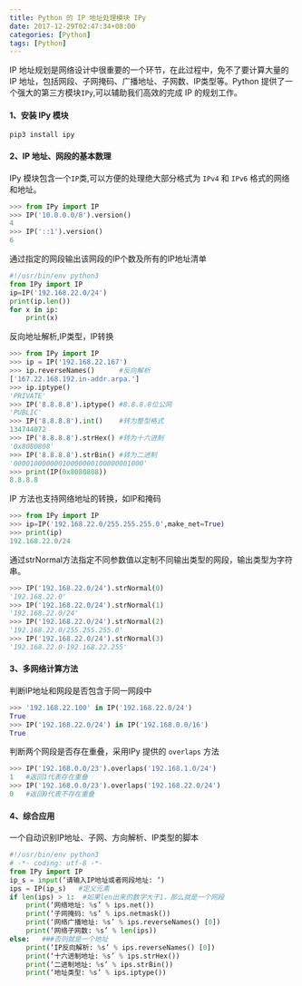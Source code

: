 ```yaml
---
title: Python 的 IP 地址处理模块 IPy
date: 2017-12-29T02:47:34+08:00
categories: [Python]
tags: [Python]
---
```

IP 地址规划是网络设计中很重要的一个环节，在此过程中，免不了要计算大量的IP 地址，包括网段、子网掩码、广播地址、子网数、IP类型等。Python 提供了一个强大的第三方模块`IPy`,可以辅助我们高效的完成 IP 的规划工作。
<!--more-->
#### 1、安装 IPy 模块
    pip3 install ipy

#### 2、IP 地址、网段的基本数理
IPy 模块包含一个`IP`类,可以方便的处理绝大部分格式为 `IPv4` 和 `IPv6` 格式的网络和地址。

```python
>>> from IPy import IP
>>> IP('10.0.0.0/8').version()
4
>>> IP('::1').version()
6
```

通过指定的网段输出该网段的IP个数及所有的IP地址清单

```python
#!/usr/bin/env python3
from IPy import IP
ip=IP('192.168.22.0/24')
print(ip.len())
for x in ip:
    print(x)
```

反向地址解析,IP类型，IP转换

```python
>>> from IPy import IP
>>> ip = IP('192.168.22.167')
>>> ip.reverseNames()      #反向解析
['167.22.168.192.in-addr.arpa.']
>>> ip.iptype()
'PRIVATE'
>>> IP('8.8.8.8').iptype() #8.8.8.8位公网
'PUBLIC'
>>> IP('8.8.8.8').int()    #转为整型格式
134744072
>>> IP('8.8.8.8').strHex() #转为十六进制
'0x8080808'
>>> IP('8.8.8.8').strBin() #转为二进制
'00001000000010000000100000001000'
>>> print(IP(0x8080808))
8.8.8.8
```

IP 方法也支持网络地址的转换，如IP和掩码

```python
>>> from IPy import IP
>>> ip=IP('192.168.22.0/255.255.255.0',make_net=True)
>>> print(ip)
192.168.22.0/24
```

通过strNormal方法指定不同参数值以定制不同输出类型的网段，输出类型为字符串。

```python
>>> IP('192.168.22.0/24').strNormal(0)
'192.168.22.0'
>>> IP('192.168.22.0/24').strNormal(1)
'192.168.22.0/24'
>>> IP('192.168.22.0/24').strNormal(2)
'192.168.22.0/255.255.255.0'
>>> IP('192.168.22.0/24').strNormal(3)
'192.168.22.0-192.168.22.255'
```

#### 3、多网络计算方法
判断IP地址和网段是否包含于同一网段中

```python
>>> '192.168.22.100' in IP('192.168.22.0/24')
True
>>> IP('192.168.22.0/24') in IP('192.168.0.0/16')
True
```

判断两个网段是否存在重叠，采用IPy 提供的 `overlaps` 方法

```python
>>> IP('192.168.0.0/23').overlaps('192.168.1.0/24')
1   #返回1代表存在重叠
>>> IP('192.168.0.0/23').overlaps('192.168.22.0/24')
0   #返回0代表不存在重叠
```

#### 4、综合应用
一个自动识别IP地址、子网、方向解析、IP类型的脚本

```python
#!/usr/bin/env python3
# -*- coding: utf-8 -*-
from IPy import IP
ip_s = input(‘请输入IP地址或者网段地址: ‘)
ips = IP(ip_s)   #定义元素
if len(ips) > 1:  #如果len出来的数字大于1，那么就是一个网段
	print(‘网络地址: %s’ % ips.net())
	print(‘子网掩码: %s’ % ips.netmask())
	print(‘网络广播地址: %s’ % ips.reverseNames() [0])
	print(‘网络子网数: %s’ % len(ips))
else:   ###否则就是一个地址
	print(‘IP反向解析: %s’ % ips.reverseNames() [0])
	print(‘十六进制地址: %s’ % ips.strHex())
	print(‘二进制地址: %s’ % ips.strBin())
	print(‘地址类型: %s’ % ips.iptype())
```



